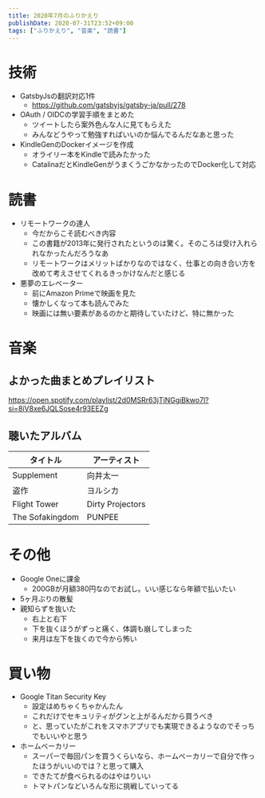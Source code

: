 ```yaml
---
title: 2020年7月のふりかえり
publishDate: 2020-07-31T23:52+09:00
tags: ["ふりかえり", "音楽", "読書"]
---
```


# 技術

- GatsbyJsの翻訳対応1件
  - https://github.com/gatsbyjs/gatsby-ja/pull/278
- OAuth / OIDCの学習手順をまとめた
  - ツイートしたら案外色んな人に見てもらえた
  - みんなどうやって勉強すればいいのか悩んでるんだなあと思った
- KindleGenのDockerイメージを作成
  - オライリー本をKindleで読みたかった
  - CatalinaだとKindleGenがうまくうごかなかったのでDocker化して対応

# 読書

- リモートワークの達人
  - 今だからこそ読むべき内容
  - この書籍が2013年に発行されたというのは驚く。そのころは受け入れられなかったんだろうなあ
  - リモートワークはメリットばかりなのではなく、仕事との向き合い方を改めて考えさせてくれるきっかけなんだと感じる
- 悪夢のエレベーター
  - 前にAmazon Primeで映画を見た
  - 懐かしくなって本も読んでみた
  - 映画には無い要素があるのかと期待していたけど、特に無かった

# 音楽

## よかった曲まとめプレイリスト

https://open.spotify.com/playlist/2d0MSRr63jTjNGgiBkwo7l?si=8iV8xe6JQLSose4r93EEZg

## 聴いたアルバム

| タイトル        | アーティスト     |
| --------------- | ---------------- |
| Supplement      | 向井太一         |
| 盗作            | ヨルシカ         |
| Flight Tower    | Dirty Projectors |
| The Sofakingdom | PUNPEE           |

# その他

- Google Oneに課金
  - 200GBが月額380円なのでお試し。いい感じなら年額で払いたい
- 5ヶ月ぶりの散髪
- 親知らずを抜いた
  - 右上と右下
  - 下を抜くほうがずっと痛く、体調も崩してしまった
  - 来月は左下を抜くので今から怖い

# 買い物

- Google Titan Security Key
  - 設定はめちゃくちゃかんたん
  - これだけでセキュリティがグンと上がるんだから買うべき
  - と、思っていたがこれをスマホアプリでも実現できるようなのでそっちでもいいやと思う
- ホームベーカリー
  - スーパーで毎回パンを買うくらいなら、ホームベーカリーで自分で作ったほうがいいのでは？と思って購入
  - できたてが食べられるのはやはりいい
  - トマトパンなどいろんな形に挑戦していってる
